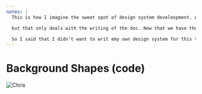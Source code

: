 ```yaml
---
notes: |
  This is how I imagine the sweet spot of design system develeopment. A set of markdown files with very little seromony around writing them. A collection of CSS since we’re designing for the web here, and some html snippeets in the docs that show you exactly what they look like.

  but that only deals with the writing of the doc. Now that we have the perfect design system docs including all the CSS that we will need. How do I actually consume this **universal** system? Let’s go through it together with an example

  So I said that I didn’t want to writ emy own design system for this talk and i would just use the ember-styleguide, but I have already used my super secret Netlify QuickStart button and I want to use my super slimmed down repo, so I copied across all most of the files from ember-styleguide and I have renameed the project eember-slimguide.
---
```


# Background Shapes (code)

![Chris](/images/background-shapes-code.png)
